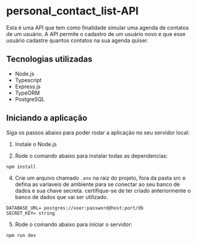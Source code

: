 # personal_contact_list-API

Esta é uma API que tem como finalidade simular uma agenda de contatos de um usuário. A API permite o cadastro de um usuário novo e que esse usuário cadastre quantos contatos na sua agenda quiser. 

## Tecnologias utilizadas

- Node.js
- Typescript
- Express.js
- TypeORM
- PostgreSQL

## Iniciando a aplicação

Siga os passos abaixo para poder rodar a aplicação no seu servidor local:

1. Instale o Node.js

2. Rode o comando abaixo para instalar todas as dependencias:

```
npm install
```

4. Crie um arquivo chamado `.env` na raiz do projeto, fora da pasta src e defina as variaveis de ambiente para se conectar ao seu banco de dados e sua chave secreta. 
certifique-se de ter criado anteriormente o banco de dados que vai ser utilizado.

```
DATABASE_URL= postgres://user:password@host:port/db
SECRET_KEY= string
```

5. Rode o comando abaixo para iniciar o servidor:

```
npm run dev
```
